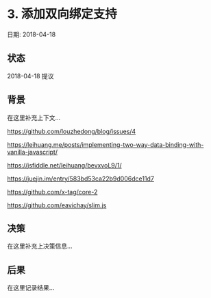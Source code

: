 # 3. 添加双向绑定支持

日期: 2018-04-18

## 状态

2018-04-18 提议

## 背景

在这里补充上下文...


https://github.com/louzhedong/blog/issues/4

https://leihuang.me/posts/implementing-two-way-data-binding-with-vanilla-javascript/

https://jsfiddle.net/leihuang/bevxvoL9/1/

https://juejin.im/entry/583bd53ca22b9d006dce11d7

https://github.com/x-tag/core-2

https://github.com/eavichay/slim.js

## 决策

在这里补充上决策信息...

## 后果

在这里记录结果...

